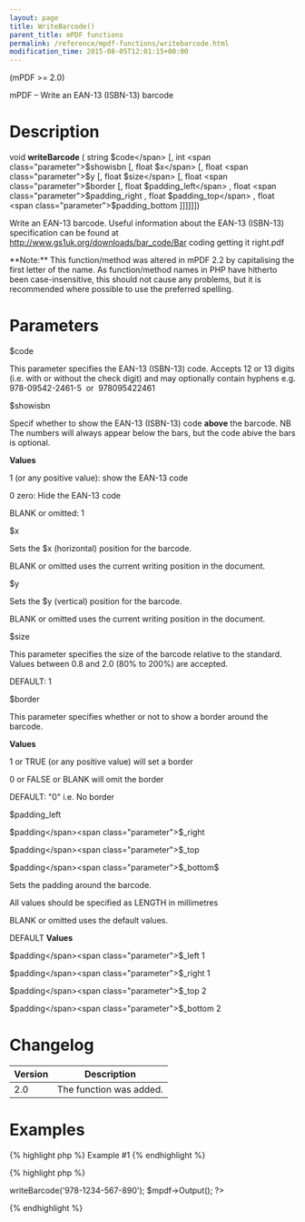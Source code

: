 ```yaml
---
layout: page
title: WriteBarcode()
parent_title: mPDF functions
permalink: /reference/mpdf-functions/writebarcode.html
modification_time: 2015-08-05T12:01:15+00:00
---
```


(mPDF >= 2.0)

mPDF – Write an EAN-13 (ISBN-13) barcode

# Description

void **writeBarcode** ( string <span class="parameter">$code</span> [, int <span class="parameter">$showisbn</span> [, float <span class="parameter">$x</span> [, float <span class="parameter">$y</span> [, float <span class="parameter">$size</span> [, float <span class="parameter">$border</span> [, float <span class="parameter">$padding_left</span> , float <span class="parameter">$padding_right</span> , float <span class="parameter">$padding_top</span> , float <span class="parameter">$padding_bottom</span> ]]]]]])

Write an EAN-13 barcode. Useful information about the EAN-13 (ISBN-13) specification can be found at <a href="http://www.gs1uk.org/downloads/bar_code/Bar coding getting it right.pdf">http://www.gs1uk.org/downloads/bar_code/Bar coding getting it right.pdf</a>

<div class="alert alert-info" role="alert">**Note:** This function/method was altered in mPDF 2.2 by capitalising the first letter of the name. As function/method names in PHP have hitherto been case-insensitive, this should not cause any problems, but it is recommended where possible to use the preferred spelling.</div>

# Parameters

<span class="parameter">$code</span>

This parameter specifies the EAN-13 (ISBN-13) code. Accepts 12 or 13 digits (i.e. with or without the check digit) and may optionally contain hyphens e.g. 978-09542-2461-5  or  978095422461

<span class="parameter">$showisbn</span>

Specif whether to show the EAN-13 (ISBN-13) code **above** the barcode. NB The numbers will always appear below the bars, but the code abive the bars is optional.

**Values**

1 (or any positive value): show the EAN-13 code

0 zero: Hide the EAN-13 code

<span class="smallblock">BLANK</span> or omitted: 1

<span class="parameter">$x</span>

Sets the <span class="parameter">$x</span> (horizontal) position for the barcode.

<span class="smallblock">BLANK</span> or omitted uses the current writing position in the document.

<span class="parameter">$y</span>

Sets the <span class="parameter">$y</span> (vertical) position for the barcode.

<span class="smallblock">BLANK</span> or omitted uses the current writing position in the document.

<span class="parameter">$size</span>

This parameter specifies the size of the barcode relative to the standard. Values between 0.8 and 2.0 (80% to 200%) are accepted.

<span class="smallblock">DEFAULT</span>: 1

<span class="parameter">$border</span>

This parameter specifies whether or not to show a border around the barcode.

**Values**

1 or <span class="smallblock">TRUE</span> (or any positive value) will set a border

0 or <span class="smallblock">FALSE</span> or <span class="smallblock">BLANK</span> will omit the border

<span class="smallblock">DEFAULT</span>: "0" i.e. No border

<span class="parameter">$padding_left</span>

<span class="parameter">$padding</span><span class="parameter">$_right</span>

<span class="parameter">$padding</span><span class="parameter">$_top</span>

<span class="parameter">$padding</span><span class="parameter">$_bottom</span><span class="parameter">$

</span>

Sets the padding around the barcode.

All values should be specified as <span class="smallblock">LENGTH</span> in millimetres

<span class="smallblock">BLANK</span> or omitted uses the default values.

<span class="smallblock">DEFAULT</span> **Values**

<span class="parameter">$padding</span><span class="parameter">$_left</span> 1

<span class="parameter">$padding</span><span class="parameter">$_right</span> 1

<span class="parameter">$padding</span><span class="parameter">$_top</span> 2

<span class="parameter">$padding</span><span class="parameter">$_bottom</span> 2

# Changelog

<table class="table"> <thead>
<tr> <th>Version</th><th>Description</th> </tr>
</thead> <tbody>
<tr>
<td>2.0</td>
<td>The function was added.</td>
</tr>
</tbody> </table>

# Examples

{% highlight php %}
Example #1
{% endhighlight %}

{% highlight php %}
<?php

$mpdf = new mPDF();

$mpdf->writeBarcode('978-1234-567-890');

$mpdf->Output();

?>
{% endhighlight %}

